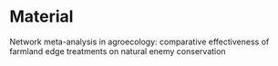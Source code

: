 # Material

Network meta-analysis in agroecology: comparative effectiveness of farmland edge treatments on natural enemy conservation
